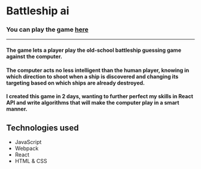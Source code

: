 # Battleship ai
### You can play the game [here](https://ashotovich1990.github.io/battleship/)
***
#### The game lets a player play the old-school battleship guessing game against the computer. 
#### The computer acts no less intelligent than the human player, knowing in which direction to shoot when a ship is discovered and changing its targeting based on which ships are already destroyed.

#### I created this game in 2 days, wanting to further perfect my skills in React API and write algorithms that will make the computer play in a smart manner. 

## Technologies used 
* JavaScript 
* Webpack 
* React
* HTML & CSS
